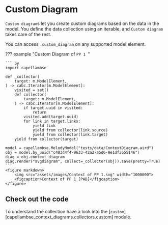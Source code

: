 <!--
 ~ SPDX-FileCopyrightText: Copyright DB InfraGO AG and the capellambse-context-diagrams contributors
 ~ SPDX-License-Identifier: Apache-2.0
 -->

# Custom Diagram

`Custom diagram`s let you create custom diagrams based on the data in the model. You define the data collection using an iterable, and `Custom diagram` takes care of the rest.

You can access `.custom_diagram` on any supported model element.

??? example "Custom Diagram of `PP 1 `"

    ``` py
    import capellambse

    def _collector(
        target: m.ModelElement,
    ) -> cabc.Iterator[m.ModelElement]:
        visited = set()
        def collector(
            target: m.ModelElement,
        ) -> cabc.Iterator[m.ModelElement]:
            if target.uuid in visited:
                return
            visited.add(target.uuid)
            for link in target.links:
                yield link
                yield from collector(link.source)
                yield from collector(link.target)
        yield from collector(target)

    model = capellambse.MelodyModel("tests/data/ContextDiagram.aird")
    obj = model.by_uuid("c403d4f4-9633-42a2-a5d6-9e1df2655146")
    diag = obj.context_diagram
    diag.render("svgdiagram", collect=_collector(obj)).save(pretty=True)
    ```
    <figure markdown>
        <img src="assets/images/Context of PP 1.svg" width="1000000">
        <figcaption>Context of PP 1 [PAB]</figcaption>
    </figure>

## Check out the code

To understand the collection have a look into the
[`custom`][capellambse_context_diagrams.collectors.custom]
module.
